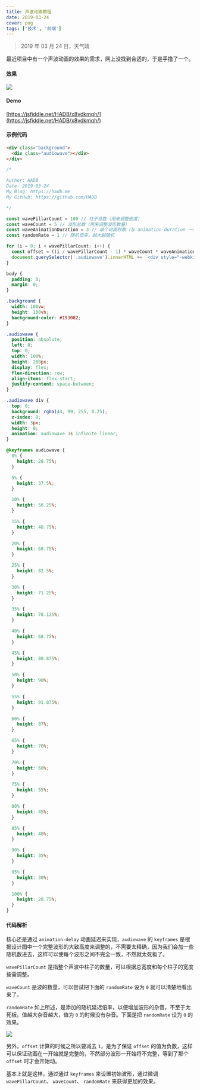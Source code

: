 ```yaml
---
title: 声波动画教程
date: 2019-03-24
cover: png
tags: ['技术', '前端']
---
```


> 2019 年 03 月 24 日，天气晴

最近项目中有一个声波动画的效果的需求，网上没找到合适的，于是手撸了一个。

#### 效果

![](/images/posts/audiowave-animation-01.gif)

#### Demo

[https://jsfiddle.net/HADB/x8vdkmqh/](https://jsfiddle.net/HADB/x8vdkmqh/)

#### 示例代码

```html
<div class="background">
  <div class="audiowave"></div>
</div>
```

```javascript
/*

Author: HADB
Date: 2019-03-24
My Blog: https://hadb.me
My GitHub: https://github.com/HADB

*/

const wavePillarCount = 100 // 柱子总数（用来调整密度）
const waveCount = 5 // 波形总数（用来调整波形数量）
const waveAnimationDuration = 3 // 单个动画秒数（与 animation-duration 一致）
const randomRate = 1 // 随机倍率，越大越随机

for (i = 0; i < wavePillarCount; i++) {
  const offset = ((i / wavePillarCount - 1) * waveCount * waveAnimationDuration) - Math.random() * randomRate
  document.querySelector('.audiowave').innerHTML += `<div style="-webkit-animation-delay:${offset}s;"></div>`
}
```

```css
body {
  padding: 0;
  margin: 0;
}

.background {
  width: 100vw;
  height: 100vh;
  background-color: #193082;
}

.audiowave {
  position: absolute;
  left: 0;
  top: 0;
  width: 100%;
  height: 200px;
  display: flex;
  flex-direction: row;
  align-items: flex-start;
  justify-content: space-between;
}

.audiowave div {
  top: 0;
  background: rgba(44, 99, 255, 0.25);
  z-index: 9;
  width: 3px;
  height: 0;
  animation: audiowave 3s infinite linear;
}

@keyframes audiowave {
  0% {
    height: 28.75%;
  }

  5% {
    height: 37.5%;
  }

  10% {
    height: 56.25%;
  }

  15% {
    height: 48.75%;
  }

  20% {
    height: 68.75%;
  }

  25% {
    height: 82.5%;
  }

  30% {
    height: 71.25%;
  }

  35% {
    height: 78.125%;
  }

  40% {
    height: 68.75%;
  }

  45% {
    height: 80.875%;
  }

  50% {
    height: 90%;
  }

  55% {
    height: 91.875%;
  }

  60% {
    height: 87%;
  }

  65% {
    height: 70%;
  }

  70% {
    height: 60%;
  }

  75% {
    height: 55%;
  }

  80% {
    height: 45%;
  }

  85% {
    height: 40%;
  }

  90% {
    height: 35%;
  }

  95% {
    height: 30%;
  }

  100% {
    height: 28.75%;
  }
}
```

#### 代码解析

核心还是通过 `animation-delay` 动画延迟来实现，`audiowave` 的 `keyframes` 是根据设计图中一个完整波形的大致高度来调整的，不需要太精确，因为我们会加一些随机数进去，这样可以使每个波形之间不完全一致，不然就太死板了。

`wavePillarCount` 是指整个声波中柱子的数量，可以根据总宽度和每个柱子的宽度按需调整。

`waveCount` 是波的数量，可以尝试把下面的 `randomRate` 设为 `0` 就可以清楚地看出来了。

`randomRate` 如上所述，是添加的随机延迟倍率，以便增加波形的杂音，不至于太死板。值越大杂音越大，值为 `0` 的时候没有杂音。下面是把 `randomRate` 设为 `0` 的效果。

![](/images/posts/audiowave-animation-02.gif)

另外，`offset` 计算的时候之所以要减去 `1`，是为了保证 `offset` 的值为负数，这样可以保证动画在一开始就是完整的，不然部分波形一开始将不完整，等到了那个 `offset` 时才会开始动。

基本上就是这样，通过通过 `keyframes` 来设置初始波形，通过微调 `wavePillarCount`、 `waveCount`、 `randomRate` 来获得更加的效果。

